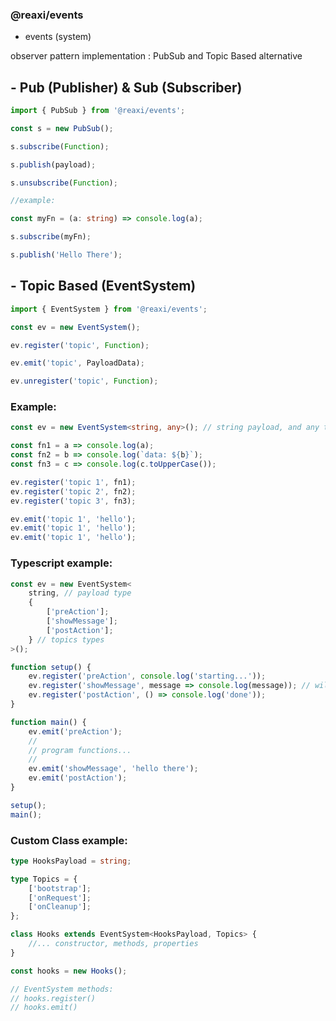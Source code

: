 ### @reaxi/events

-   events (system)

observer pattern implementation : PubSub and Topic Based alternative

## - Pub (Publisher) & Sub (Subscriber)

```ts
import { PubSub } from '@reaxi/events';

const s = new PubSub();

s.subscribe(Function);

s.publish(payload);

s.unsubscribe(Function);

//example:

const myFn = (a: string) => console.log(a);

s.subscribe(myFn);

s.publish('Hello There');
```

## - Topic Based (EventSystem)

```ts
import { EventSystem } from '@reaxi/events';

const ev = new EventSystem();

ev.register('topic', Function);

ev.emit('topic', PayloadData);

ev.unregister('topic', Function);
```

### Example:

```ts
const ev = new EventSystem<string, any>(); // string payload, and any topic keys

const fn1 = a => console.log(a);
const fn2 = b => console.log(`data: ${b}`);
const fn3 = c => console.log(c.toUpperCase());

ev.register('topic 1', fn1);
ev.register('topic 2', fn2);
ev.register('topic 3', fn3);

ev.emit('topic 1', 'hello');
ev.emit('topic 1', 'hello');
ev.emit('topic 1', 'hello');
```

### Typescript example:

```ts
const ev = new EventSystem<
    string, // payload type
    {
        ['preAction'];
        ['showMessage'];
        ['postAction'];
    } // topics types
>();

function setup() {
    ev.register('preAction', console.log('starting...'));
    ev.register('showMessage', message => console.log(message)); // will show "hello there"
    ev.register('postAction', () => console.log('done'));
}

function main() {
    ev.emit('preAction');
    //
    // program functions...
    //
    ev.emit('showMessage', 'hello there');
    ev.emit('postAction');
}

setup();
main();
```

### Custom Class example:

```ts
type HooksPayload = string;

type Topics = {
    ['bootstrap'];
    ['onRequest'];
    ['onCleanup'];
};

class Hooks extends EventSystem<HooksPayload, Topics> {
    //... constructor, methods, properties
}

const hooks = new Hooks();

// EventSystem methods:
// hooks.register()
// hooks.emit()
```
